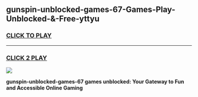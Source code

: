 
## gunspin-unblocked-games-67-Games-Play-Unblocked-&-Free-yttyu
<h3>
<a href="https://premium76.site?title=gunspin-unblocked-games-67&ref=24A">CLICK TO PLAY</a></h3>
<hr>

<h3>
<a href="https://premium76.site?title=gunspin-unblocked-games-67&ref=24A">CLICK 2 PLAY</a>
  
</h3>

<a href="https://premium76.site?title=gunspin-unblocked-games-67&ref=24A"><img src="https://clearcache.store/games.png"></a>


**gunspin-unblocked-games-67 games unblocked: Your Gateway to Fun and Accessible Online Gaming**
